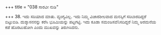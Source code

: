 +++
title = "038 ಸಾರವೀ ನುಡಿ"

+++
38. ಇದು ಸರಿಯಾದ ಮಾತು. ವ್ಯಂಗ್ಯವಿಲ್ಲ. ಇದು ನಿಮ್ಮ ವಿಚಾರಶೀಲವಾದ ಮನಸ್ಸಿಗೆ ಸರಿಬಾರದಿದ್ದರೆ ಬಿಟ್ಟುಬಿಡಿ. ದುಶ್ಶಾಸನನನ್ನು ಕರೆಸಿ ಭೂಮಿಯನ್ನು ಪಟ್ಟಗಟ್ಟಿ. ಇದು ಕೂಡಾ ಸಮಂಜಸವೆನಿಸದಿದ್ದರೆ ನಿಮ್ಮ ಅರಮನೆಯ  ಕಡೆ ಹೊರಟುಹೋಗಿ ಎಂದು ಮುಖವನ್ನು ತಿರುಗಿಸಿದನು.